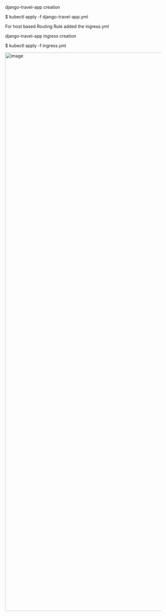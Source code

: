 django-travel-app creation

$ kubectl apply -f django-travel-app.yml

For host based ﻿Routing Rule added the ingress.yml

django-travel-app ingress creation

$ kubectl apply -f ingress.yml

<img width="2880" height="1800" alt="image" src="https://github.com/user-attachments/assets/7046d745-c21f-4d35-9047-5db863f746dd" />
